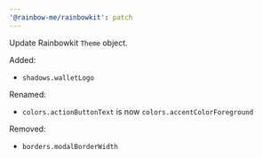 ```yaml
---
'@rainbow-me/rainbowkit': patch
---
```


Update Rainbowkit `Theme` object.

Added:

- `shadows.walletLogo`

Renamed:

- `colors.actionButtonText` is now `colors.accentColorForeground`

Removed:

- `borders.modalBorderWidth`
